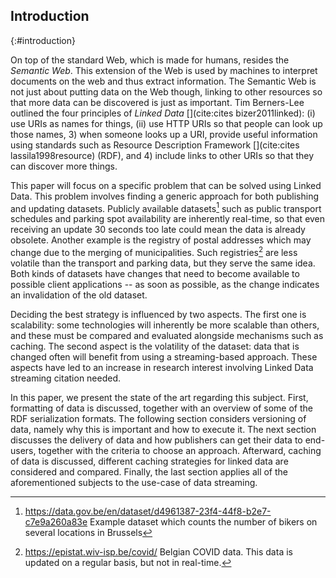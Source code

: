 ## Introduction
{:#introduction}

On top of the standard Web, which is made for humans, resides the _Semantic Web_. This extension of the Web is used by machines to interpret documents on the web and thus extract information. The Semantic Web is not just about putting data on the Web though, linking to other resources so that more data can be discovered is just as important. Tim Berners-Lee outlined the four principles of _Linked Data_ [](cite:cites bizer2011linked): (i) use URIs as names for things, (ii) use HTTP URIs so that people can look up those names, 3) when someone looks up a URI, provide useful information using standards such as Resource Description Framework [](cite:cites lassila1998resource) (RDF), and 4) include links to other URIs so that they can discover more things.

This paper will focus on a specific problem that can be solved using Linked Data. This problem involves finding a generic approach for both publishing and updating datasets. Publicly available datasets[^exmp] such as public transport schedules and parking spot availability are inherently real-time, so that even receiving an update 30 seconds too late could mean the data is already obsolete. Another example is the registry of postal addresses which may change due to the merging of municipalities. Such registries[^covid] are less volatile than the transport and parking data, but they serve the same idea. Both kinds of datasets have changes that need to become available to possible client applications -- as soon as possible, as the change indicates an invalidation of the old dataset. 

[^exmp]: https://data.gov.be/en/dataset/d4961387-23f4-44f8-b2e7-c7e9a260a83e Example dataset which counts the number of bikers on several locations in Brussels
[^covid]: https://epistat.wiv-isp.be/covid/ Belgian COVID data. This data is updated on a regular basis, but not in real-time.

Deciding the best strategy is influenced by two aspects. The first one is scalability: some technologies will inherently be more scalable than others, and these must be compared and evaluated alongside mechanisms such as caching. The second aspect is the volatility of the dataset: data that is changed often will benefit from using a streaming-based approach. These aspects have led to an increase in research interest involving Linked Data streaming <span class="comment" data-author="HD">citation needed</span>. 

In this paper, we present the state of the art regarding this subject. First, formatting of data is discussed, together with an overview of some of the RDF serialization formats. The following section considers versioning of data, namely why this is important and how to execute it. The next section discusses the delivery of data and how publishers can get their data to end-users, together with the criteria to choose an approach. Afterward, caching of data is discussed, different caching strategies for linked data are considered and compared. Finally, the last section applies all of the aforementioned subjects to the use-case of data streaming. 